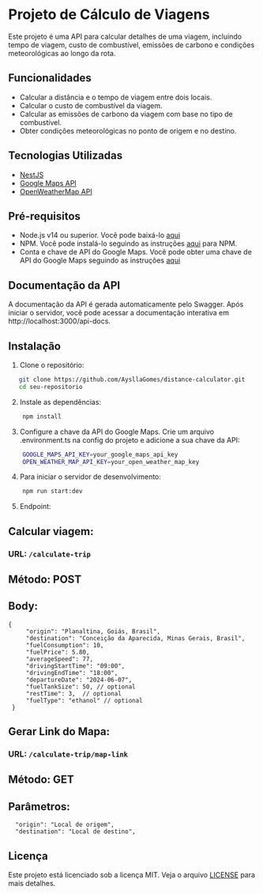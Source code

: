 # Projeto de Cálculo de Viagens

Este projeto é uma API para calcular detalhes de uma viagem, incluindo tempo de viagem, custo de combustível, emissões de carbono e condições meteorológicas ao longo da rota.

## Funcionalidades

- Calcular a distância e o tempo de viagem entre dois locais.
- Calcular o custo de combustível da viagem.
- Calcular as emissões de carbono da viagem com base no tipo de combustível.
- Obter condições meteorológicas no ponto de origem e no destino.

## Tecnologias Utilizadas

- [NestJS](https://nestjs.com/)
- [Google Maps API](https://developers.google.com/maps)
- [OpenWeatherMap API](https://openweathermap.org/)

## Pré-requisitos

- Node.js v14 ou superior. Você pode baixá-lo [aqui](https://nodejs.org/en/blog/release/v14.17.3) 
- NPM. Você pode instalá-lo seguindo as instruções [aqui](https://docs.npmjs.com/getting-started) para NPM. 
- Conta e chave de API do Google Maps. Você pode obter uma chave de API do Google Maps seguindo as instruções [aqui](https://cloud.google.com/apis/)

## Documentação da API
A documentação da API é gerada automaticamente pelo Swagger.
Após iniciar o servidor, você pode acessar a documentação interativa em http://localhost:3000/api-docs.

## Instalação

1. Clone o repositório:
```bash
   git clone https://github.com/AysllaGomes/distance-calculator.git
   cd seu-repositorio
```

2. Instale as dependências:

```bash
    npm install
```

3. Configure a chave da API do Google Maps. Crie um arquivo .environment.ts na config do projeto e adicione a sua chave da API:

```bash
    GOOGLE_MAPS_API_KEY=your_google_maps_api_key
    OPEN_WEATHER_MAP_API_KEY=your_open_weather_map_key
```

4. Para iniciar o servidor de desenvolvimento:

```bash
    npm run start:dev
```

5. Endpoint:


## Calcular viagem:

### URL: `/calculate-trip`
## Método: POST
## Body:

   ```
   {
        "origin": "Planaltina, Goiás, Brasil",
        "destination": "Conceição da Aparecida, Minas Gerais, Brasil",
        "fuelConsumption": 10,
        "fuelPrice": 5.80,
        "averageSpeed": 77,
        "drivingStartTime": "09:00",
        "drivingEndTime": "18:00",
        "departureDate": "2024-06-07",
        "fuelTankSize": 50, // optional
        "restTime": 3,  // optional
        "fuelType": "ethanol" // optional
    }
   ```

## Gerar Link do Mapa:

### URL: `/calculate-trip/map-link`

## Método: GET

## Parâmetros:

   ```
     "origin": "Local de origem",
     "destination": "Local de destino",
   ```

## Licença

Este projeto está licenciado sob a licença MIT. Veja o arquivo [LICENSE](./LICENSE) para mais detalhes.
